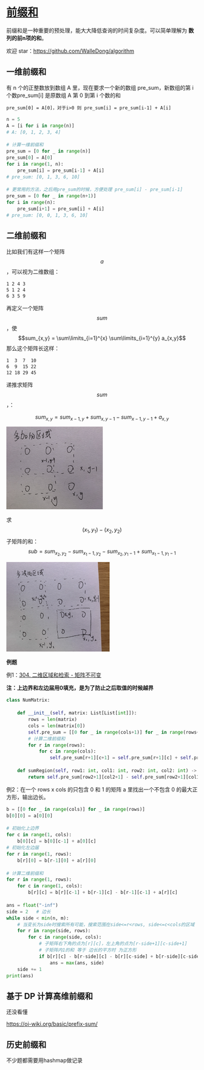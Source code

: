 # [前缀和](https://oi-wiki.org/basic/prefix-sum/)

前缀和是一种重要的预处理，能大大降低查询的时间复杂度。可以简单理解为 **数列的前n项的和**。

欢迎 star：https://github.com/WalleDong/algorithm

## 一维前缀和

有 n 个的正整数放到数组 A 里，现在要求一个新的数组 pre_sum，新数组的第 i 个数pre_sum[i] 是原数组 A 第 0 到第 i 个数的和

```
pre_sum[0] = A[0]，对于i>0 则 pre_sum[i] = pre_sum[i-1] + A[i]
```

```python
n = 5
A = [i for i in range(n)]
# A: [0, 1, 2, 3, 4]

# 计算一维前缀和
pre_sum = [0 for _ in range(n)]
pre_sum[0] = A[0]
for i in range(1, n):
    pre_sum[i] = pre_sum[i-1] + A[i]
# pre_sum: [0, 1, 3, 6, 10]

# 更常用的方法，之后用pre_sum的时候，方便处理 pre_sum[i] - pre_sum[i-1]
pre_sum = [0 for _ in range(n+1)]
for i in range(n):
    pre_sum[i+1] = pre_sum[i] + A[i]
# pre_sum: [0, 0, 1, 3, 6, 10]
```

## 二维前缀和

比如我们有这样一个矩阵 $$a$$，可以视为二维数组：

```
1 2 4 3
5 1 2 4
6 3 5 9
```

再定义一个矩阵$$sum$$，使$$sum_{x,y} = \sum\limits_{i=1}^{x} \sum\limits_{i=1}^{y} a_{x,y}$$ 那么这个矩阵长这样：

```
1  3  7  10
6  9  15 22
12 18 29 45
```

递推求矩阵$$sum$$，：

$$
sum_{x,y} = sum_{x-1,y} + sum_{x,y-1} - sum_{x-1,y-1} + a_{x,y}
$$

<img src="./doc/前缀和矩阵.png" alt="前缀和矩阵" style="zoom:30%;" />

求$$(x_1,y_1)-(x_2,y_2)$$子矩阵的和：
$$
sub = sum_{x_2,y_2} - sum_{x_1-1,y_2} - sum_{x_2,y_1-1} + sum_{x_1-1,y_1-1}
$$

<img src="./doc/子矩阵.png" alt="子矩阵" style="zoom:30%;" />

**例题**

例1：[304. 二维区域和检索 - 矩阵不可变](https://leetcode-cn.com/problems/range-sum-query-2d-immutable/)

**注：上边界和左边届用0填充，是为了防止之后取值的时候越界**

```python
class NumMatrix:

    def __init__(self, matrix: List[List[int]]):
        rows = len(matrix)
        cols = len(matrix[0])
        self.pre_sum = [[0 for _ in range(cols+1)] for _ in range(rows+1)]
        # 计算二维前缀和
        for r in range(rows):
            for c in range(cols):
                self.pre_sum[r+1][c+1] = self.pre_sum[r+1][c] + self.pre_sum[r][c+1] - self.pre_sum[r][c] + matrix[r][c]

    def sumRegion(self, row1: int, col1: int, row2: int, col2: int) -> int:
        return self.pre_sum[row2+1][col2+1] - self.pre_sum[row2+1][col1] - self.pre_sum[row1][col2+1] + self.pre_sum[row1][col1]
```



例2：在一个 rows x cols 的只包含 0 和 1 的矩阵 a 里找出一个不包含 0 的最大正方形，输出边长。

```python
b = [[0 for _ in range(cols)] for _ in range(rows)]
b[0][0] = a[0][0]

# 初始化上边界
for c in range(1, cols):
    b[0][c] = b[0][c-1] + a[0][c]
# 初始化左边届
for r in range(1, rows):
    b[r][0] = b[r-1][0] + a[r][0]

# 计算二维前缀和
for r in range(1, rows):
    for c in range(1, cols):
        b[r][c] = b[r][c-1] + b[r-1][c] - b[r-1][c-1] + a[r][c]

ans = float("-inf")
side = 2   # 边长
while side < min(n, m):
    # 当变长为side时搜索所有可能，搜索范围在side<=r<rows, side<=c<cols的区域
    for r in range(side, rows):
        for c in range(side, cols):
            # 子矩阵右下角的点为[r][c]，左上角的点为[r-side+1][c-side+1]
            # 子矩阵内1的和 等于 边长的平方时 为正方形
            if b[r][c] - b[r-side][c] - b[r][c-side] + b[r-side][c-side] == side*side:
                ans = max(ans, side)
    side += 1
print(ans)
```

## 基于 DP 计算高维前缀和

还没看懂

https://oi-wiki.org/basic/prefix-sum/

## 历史前缀和

不少题都需要用hashmap做记录
